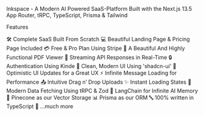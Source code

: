 <!-- @format -->

Inkspace - A Modern AI Powered SaaS-Platform
Built with the Next.js 13.5 App Router, tRPC, TypeScript, Prisma & Tailwind

Features

🛠️ Complete SaaS Built From Scratch
💻 Beautiful Landing Page & Pricing Page Included
💳 Free & Pro Plan Using Stripe
📄 A Beautiful And Highly Functional PDF Viewer
🔄 Streaming API Responses in Real-Time
🔒 Authentication Using Kinde
🎨 Clean, Modern UI Using 'shadcn-ui'
🚀 Optimistic UI Updates for a Great UX
⚡ Infinite Message Loading for Performance
📤 Intuitive Drag n’ Drop Uploads
✨ Instant Loading States
🔧 Modern Data Fetching Using tRPC & Zod
🧠 LangChain for Infinite AI Memory
🌲 Pinecone as our Vector Storage
📊 Prisma as our ORM
🔤 100% written in TypeScript
🎁 ...much more
